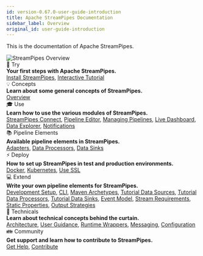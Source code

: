 ```yaml
---
id: version-0.67.0-user-guide-introduction
title: Apache StreamPipes Documentation
sidebar_label: Overview
original_id: user-guide-introduction
---
```


This is the documentation of Apache StreamPipes.

<img class="docs-image docs-image-small" src="/docs/img/01_try-overview/01_streampipes-overview.png" alt="StreamPipes Overview">


<div class="container grid col-3">
    <div class="column">
        <div class="toc-box">
            <div class="toc-header border-thin">
                🚀 Try
            </div>
            <div class="toc-content">
                <div class="toc-section-header"><b>Your first steps with Apache StreamPipes.</b></div>
               <a href="../try-installation">Install StreamPipes</a>, <a href="../try-tutorial">Interactive Tutorial</a>
            </div>
        </div>
    </div>
    <div class="column">
        <div class="toc-box">
            <div class="toc-header border-thin">
                💡 Concepts
            </div>
            <div class="toc-content">
                <div class="toc-section-header"><b>Learn about some general concepts of StreamPipes.</b></div>
                <a href="../concepts-overview">Overview</a>
            </div>
        </div>
    </div>
    <div class="column">
        <div class="toc-box">
            <div class="toc-header border-thin">
                🎓 Use
            </div>
            <div class="toc-content">
                <div class="toc-section-header"><b>Learn how to use the various modules of StreamPipes.</b></div>
                <a href="../use-connect">StreamPipes Connect</a>, <a href="../use-pipeline-editor">Pipeline Editor</a>, <a href="../use-managing-pipelines">Managing Pipelines</a>, 
                <a href="../use-live-dashboard">Live Dashboard</a>, <a href="../use-data-explorer">Data Explorer</a>, <a href="../use-notifications">Notifications</a>
            </div>
        </div>
    </div>
    <div class="column">
        <div class="toc-box">
            <div class="toc-header border-thin">
                📚 Pipeline Elements
            </div>
            <div class="toc-content">
                <div class="toc-section-header"><b>Available pipeline elements in StreamPipes.</b></div>
                <a href="pe/org.apache.streampipes.connect.protocol.stream.kafka">Adapters</a>, 
                <a href="pe/org.apache.streampipes.processors.aggregation.flink.aggregation">Data Processors</a>, 
                <a href="pe/org.apache.streampipes.sinks.databases.jvm.couchdb">Data Sinks</a> 
            </div>
        </div>
    </div>
    <div class="column">
        <div class="toc-box">
            <div class="toc-header border-thin">
                ⚡ Deploy 
            </div>
            <div class="toc-content">
                <div class="toc-section-header"><b>How to set up StreamPipes in test and production environments.</b></div>
                <a href="../deploy-docker">Docker</a>, <a href="../deploy-kubernetes">Kubernetes</a>, <a href="../deploy-use-ssl">Use SSL</a>
            </div>
        </div>
    </div>
    <div class="column">
        <div class="toc-box">
            <div class="toc-header border-thin">
                💻 Extend
            </div>
            <div class="toc-content">
                <div class="toc-section-header"><b>Write your own pipeline elements for StreamPipes.</b></div>
                <a href="../extend-setup">Development Setup</a>, <a href="../extend-cli">CLI</a>, <a href="../extend-archetypes">Maven Archetypes</a>,
                <a href="../extend-tutorial-data-sources">Tutorial Data Sources</a>, <a href="../extend-tutorial-data-processors">Tutorial Data Processors</a>, <a href="../extend-tutorial-data-sinks">Tutorial Data Sinks</a>,
                <a href="../extend-sdk-event-model">Event Model</a>, <a href="../extend-sdk-stream-requirements">Stream Requirements</a>, <a href="../extend-sdk-static-properties">Static Properties</a>,
                <a href="../extend-output-strategies">Output Strategies</a>
            </div>
        </div>
    </div>
    <div class="column">
        <div class="toc-box">
            <div class="toc-header border-thin">
                🔧 Technicals
            </div>
            <div class="toc-content">
                <div class="toc-section-header"><b>Learn about technical concepts behind the curtain.</b></div>
                <a href="../technicals-architecture">Architecture</a>, <a href="../technicals-user-guidance">User Guidance</a>, <a href="../technicals-runtime-wrappers">Runtime Wrappers</a>,
                <a href="../technicals-messaging">Messaging</a>, <a href="../technicals-configuration">Configuration</a>
            </div>
        </div>
    </div>
    <div class="column">
        <div class="toc-box">
            <div class="toc-header border-thin">
                👪 Community
            </div>
            <div class="toc-content">
                <div class="toc-section-header"><b>Get support and learn how to contribute to StreamPipes.</b></div>
                <a href="community-get-help">Get Help</a>, <a href="community-contribute">Contribute</a>
            </div>
        </div>
    </div>
</div>


